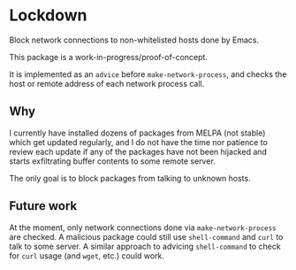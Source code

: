 # Lockdown

Block network connections to non-whitelisted hosts done by Emacs.

This package is a work-in-progress/proof-of-concept.

It is implemented as an `advice` before `make-network-process`, and
checks the host or remote address of each network process call.

## Why

I currently have installed dozens of packages from MELPA (not stable)
which get updated regularly, and I do not have the time nor patience
to review each update if any of the packages have not been hijacked
and starts exfiltrating buffer contents to some remote server.

The only goal is to block packages from talking to unknown hosts.

## Future work

At the moment, only network connections done via
`make-network-process` are checked. A malicious package could still
use `shell-command` and `curl` to talk to some server. A similar
approach to advicing `shell-command` to check for `curl` usage (and
`wget`, etc.) could work.
